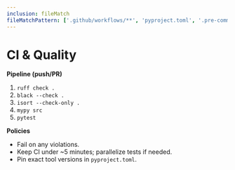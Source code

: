 ```yaml
---
inclusion: fileMatch
fileMatchPattern: ['.github/workflows/**', 'pyproject.toml', '.pre-commit-config.yaml']
---
```


# CI & Quality

**Pipeline (push/PR)**
1) `ruff check .`
2) `black --check .`
3) `isort --check-only .`
4) `mypy src`
5) `pytest`

**Policies**
- Fail on any violations.
- Keep CI under ~5 minutes; parallelize tests if needed.
- Pin exact tool versions in `pyproject.toml`.
